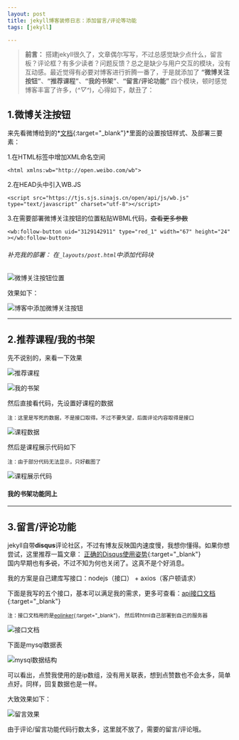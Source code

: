 ```yaml
---
layout: post
title: jekyll博客装修日志：添加留言/评论等功能
tags: [jekyll]

---
```


> **前言：** 搭建jekyll很久了，文章偶尔写写，不过总感觉缺少点什么，留言板？评论框？有多少读者？问题反馈？总之是缺少与用户交互的模块，没有互动感。最近觉得有必要对博客进行折腾一番了，于是就添加了 **“微博关注按钮”**、**“推荐课程”**、**“我的书架”**、**“留言/评论功能”** 四个模块，顿时感觉博客丰富了许多，(*^▽^*)，心得如下，献丑了：

## 1.微博关注按钮

来先看微博给到的*[文档](https://open.weibo.com/widget/followbutton.php){:target="_blank"}*里面的设置按钮样式、及部署三要素：

1.在HTML标签中增加XML命名空间

```
<html xmlns:wb="http://open.weibo.com/wb">
```

2.在HEAD头中引入WB.JS

```
<script src="https://tjs.sjs.sinajs.cn/open/api/js/wb.js" type="text/javascript" charset="utf-8"></script>
```

3.在需要部署微博关注按钮的位置粘贴WBML代码，<del>查看更多参数</del>

```
<wb:follow-button uid="3129142911" type="red_1" width="67" height="24" ></wb:follow-button>
```

###### 补充我的部署： 在`_layouts/post.html`中添加代码块

![微博关注按钮位置](http://img.6h5.cn/xindot-blog/paste/20191215183506.png)

效果如下：

![博客中添加微博关注按钮](http://img.6h5.cn/xindot-blog/paste/20191215190800.png)

---

## 2.推荐课程/我的书架

先不说别的，来看一下效果

![推荐课程](http://img.6h5.cn/xindot-blog/paste/20191215202124.png)

![我的书架](http://img.6h5.cn/xindot-blog/paste/20191215202155.png)

然后直接看代码，先设置好课程的数据

<small>注：这里是写死的数据，不是接口取得。不过不要失望，后面评论内容取得是接口</small>

![课程数据](http://img.6h5.cn/xindot-blog/paste/20191215202327.png)

然后是课程展示代码如下

<small>注：由于部分代码无法显示，只好截图了</small>

![课程展示代码](http://img.6h5.cn/xindot-blog/paste/20191215202716.png)

#### 我的书架功能同上

---

## 3.留言/评论功能

jekyll自带**disqus**评论社区，不过有博友反映国内速度慢，我想你懂得。如果你想尝试，这里推荐一篇文章：
[正确的Disqus使用姿势](https://www.jianshu.com/p/7e4453421b8f){:target="_blank"}<br/>
国内早期也有~~多说~~，不过不知为何也关闭了。这真不是个好消息。<br>

我的方案是自己建库写接口：nodejs（接口） + axios（客户顿请求）

下面是我写的五个接口，基本可以满足我的需求，更多可查看：[api接口文档](https://www.nianran.net/static/apiDoc/sun_api_v2.html){:target="_blank"}

<small>注：接口文档用的是[eolinker](https://www.eolinker.com/){:target="_blank"}，
然后转html自己部署到自己的服务器</small>

![接口文档](http://img.6h5.cn/xindot-blog/paste/20191215204522.png)

下面是mysql数据表

![mysql数据结构](http://img.6h5.cn/xindot-blog/paste/20191215204924.png)

可以看出，点赞我使用的是ip数组，没有用关联表，想到点赞数也不会太多，简单点好。同样，回复数据也是一样。

大致效果如下：

![留言效果](http://img.6h5.cn/xindot-blog/paste/20191215205613.png)

由于评论/留言功能代码行数太多，这里就不放了，需要的留言/评论哦。